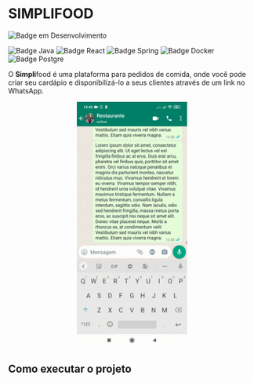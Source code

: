 # SIMPLIFOOD


![Badge em Desenvolvimento](http://img.shields.io/static/v1?label=STATUS&message=EM%20DESENVOLVIMENTO&color=GREEN&style=for-the-badge) 

![Badge Java](https://img.shields.io/badge/Java-ED8B00?style=for-the-badge&logo=java&logoColor=white)    ![Badge React](https://img.shields.io/badge/React-20232A?style=for-the-badge&logo=react&logoColor=61DAFB) ![Badge Spring](https://img.shields.io/badge/Spring-6DB33F?style=for-the-badge&logo=spring&logoColor=white) ![Badge Docker](https://img.shields.io/badge/Docker-2496ED?style=for-the-badge&logo=docker&logoColor=white) ![Badge Postgre](https://img.shields.io/badge/PostgreSQL-316192?style=for-the-badge&logo=postgresql&logoColor=white)

O **Simpli**food é uma plataforma para pedidos de comida, onde você pode criar seu cardápio e disponibilizá-lo a seus clientes através de um link no WhatsApp. 

<p align="center">
  <img width="225" height="500" src="app/src/assets/to-readme/order_video.gif"/>
</p>

## Como executar o projeto




